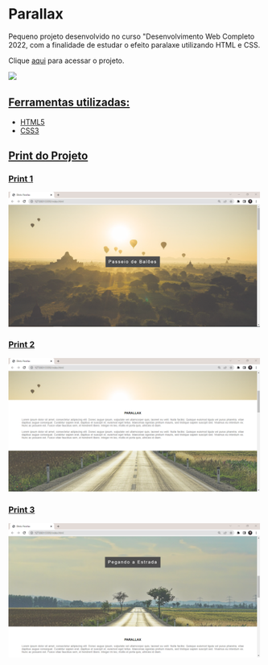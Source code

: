# Parallax
Pequeno projeto desenvolvido no curso "Desenvolvimento Web Completo 2022, com a finalidade de estudar o efeito paralaxe utilizando HTML e CSS.

Clique <a href="https://isabellacpmelo.github.io/parallax/">aqui</a> para acessar o projeto.

<a href="https://isabellacpmelo.github.io/parallax/"> <img width="500" src="img/parallax.gif">

## Ferramentas utilizadas:
* HTML5
* CSS3


## Print do Projeto
  
### Print 1
<img width="500" src="img/print1.png">

### Print 2
<img width="500" src="img/print2.png">

### Print 3
<img width="500" src="img/print3.png">
